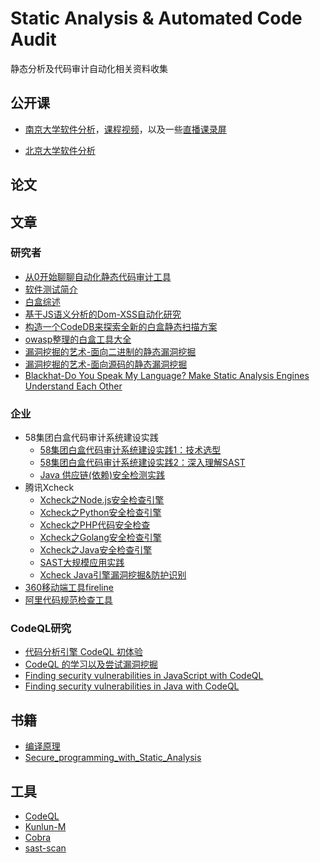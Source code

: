 # Static Analysis & Automated Code Audit
静态分析及代码审计自动化相关资料收集

## 公开课
- [南京大学软件分析](https://pascal-group.bitbucket.io/teaching.html)，[课程视频](https://zhuanlan.zhihu.com/p/110050716)，以及一些[直播课录屏](https://space.bilibili.com/238948858/)

- [北京大学软件分析](https://xiongyingfei.github.io/SA/2020/main.htm)


## 论文


## 文章
### 研究者
- [从0开始聊聊自动化静态代码审计工具](https://lorexxar.cn/2020/09/21/whiteboxaudit/)
- [软件测试简介](https://github.com/RangerNJU/Static-Program-Analysis-Book)
- [白盒综述](https://forum.90sec.com/t/topic/1087)
- [基于JS语义分析的Dom-XSS自动化研究](https://mp.weixin.qq.com/s/PWVJSd6nrKt6ErnIHIPRzA)
- [构造一个CodeDB来探索全新的白盒静态扫描方案](https://lorexxar.cn/2020/10/30/whitebox-2/)
- [owasp整理的白盒工具大全](https://owasp.org/www-community/Source_Code_Analysis_Tools)
- [漏洞挖掘的艺术-面向二进制的静态漏洞挖掘](https://www.freebuf.com/articles/network/248487.html)
- [漏洞挖掘的艺术-面向源码的静态漏洞挖掘](https://www.freebuf.com/articles/network/248215.html)
- [Blackhat-Do You Speak My Language? Make Static Analysis Engines Understand Each Other](https://www.blackhat.com/us-21/briefings/schedule/#do-you-speak-my-language-make-static-analysis-engines-understand-each-other-22797)

### 企业
- 58集团白盒代码审计系统建设实践
  - [58集团白盒代码审计系统建设实践1：技术选型](https://xz.aliyun.com/t/9335)
  - [58集团白盒代码审计系统建设实践2：深入理解SAST](https://xz.aliyun.com/t/9429)
  - [Java 供应链(依赖)安全检测实践](https://mp.weixin.qq.com/s/1fnDelBE1HisEaopEyk8nQ)
- 腾讯Xcheck
  - [Xcheck之Node.js安全检查引擎](https://mp.weixin.qq.com/s/Kl9omJ91R3rGSe4h8gk0PQ)
  - [Xcheck之Python安全检查引擎](https://mp.weixin.qq.com/s/_UEofmOavtkYqNpti_FcxA)
  - [Xcheck之PHP代码安全检查](https://mp.weixin.qq.com/s/K29g9Gu-JQvOoOQ98sreBg)
  - [Xcheck之Golang安全检查引擎](https://mp.weixin.qq.com/s/VzjcXp3O8zc97aIppy4LUA)
  - [Xcheck之Java安全检查引擎](https://mp.weixin.qq.com/s/rb1BfcZeCTr2PIiypXqVjw)
  - [SAST大规模应用实践](https://mp.weixin.qq.com/s/7_r7N3X_fn22uGJWcW-8GQ)
  - [Xcheck Java引擎漏洞挖掘&防护识别](https://mp.weixin.qq.com/s/FPMUVoSqc0Lsf5BQx07ADw)
- [360移动端工具fireline](http://magic.360.cn/zh/index.html)
- [阿里代码规范检查工具](https://github.com/alibaba/p3c)

### CodeQL研究
- [代码分析引擎 CodeQL 初体验](https://paper.seebug.org/1078)
- [CodeQL 的学习以及尝试漏洞挖掘](https://bestwing.me/codeql.html)
- [Finding security vulnerabilities in JavaScript with CodeQL](https://www.youtube.com/watch?v=pYzfGaLTqC0)
- [Finding security vulnerabilities in Java with CodeQL](https://www.youtube.com/watch?v=nvCd0Ee4FgE)


## 书籍
- [编译原理](https://github.com/twosmi1e/Static-Analysis-and-Automated-Code-Audit/blob/main/book/%E7%BC%96%E8%AF%91%E5%8E%9F%E7%90%86%E9%BE%99%E4%B9%A6%E4%B8%AD%E6%96%87%E7%AC%AC%E4%BA%8C%E7%89%88.pdf)
- [Secure_programming_with_Static_Analysis](https://github.com/twosmi1e/Static-Analysis-and-Automated-Code-Audit/blob/main/book/Secure_programming_with_Static_Analysis.pdf)


## 工具
- [CodeQL](https://codeql.github.com/docs/)
- [Kunlun-M](https://github.com/LoRexxar/Kunlun-M)
- [Cobra](https://github.com/FeeiCN/Cobra)
- [sast-scan](https://github.com/ShiftLeftSecurity/sast-scan)

